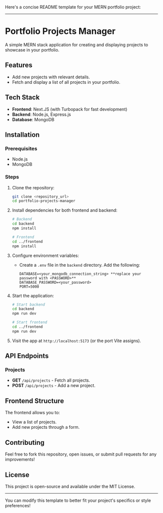 Here's a concise README template for your MERN portfolio project:

---

# Portfolio Projects Manager

A simple MERN stack application for creating and displaying projects to showcase in your portfolio.

## Features

- Add new projects with relevant details.
- Fetch and display a list of all projects in your portfolio.

## Tech Stack

- **Frontend**: Next.JS (with Turbopack for fast development)
- **Backend**: Node.js, Express.js
- **Database**: MongoDB

## Installation

### Prerequisites

- Node.js
- MongoDB

### Steps

1. Clone the repository:

   ```bash
   git clone <repository_url>
   cd portfolio-projects-manager
   ```

2. Install dependencies for both frontend and backend:

   ```bash
   # Backend
   cd backend
   npm install

   # Frontend
   cd ../frontend
   npm install
   ```

3. Configure environment variables:

   - Create a `.env` file in the `backend` directory. Add the following:
     ```env
     DATABASE=<your_mongodb_connection_string> **replace your password with <PASSWORD>**
     DATABASE_PASSWORD=<your_password>
     PORT=5000
     ```

4. Start the application:

   ```bash
   # Start backend
   cd backend
   npm run dev

   # Start frontend
   cd ../frontend
   npm run dev
   ```

5. Visit the app at `http://localhost:5173` (or the port Vite assigns).

## API Endpoints

### Projects

- **GET** `/api/projects` - Fetch all projects.
- **POST** `/api/projects` - Add a new project.

## Frontend Structure

The frontend allows you to:

- View a list of projects.
- Add new projects through a form.

## Contributing

Feel free to fork this repository, open issues, or submit pull requests for any improvements!

## License

This project is open-source and available under the MIT License.

---

You can modify this template to better fit your project's specifics or style preferences!
